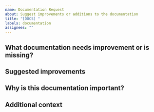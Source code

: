 ```yaml
---
name: Documentation Request
about: Suggest improvements or additions to the documentation
title: "[DOCS] "
labels: documentation
assignees: ""
---
```


## What documentation needs improvement or is missing?

<!-- Describe what aspect of the project needs better documentation -->

## Suggested improvements

<!-- Provide details about the information that should be added or improved -->

## Why is this documentation important?

<!-- Explain how better documentation would help users or contributors -->

## Additional context

<!-- Add any other context about the documentation request here -->
